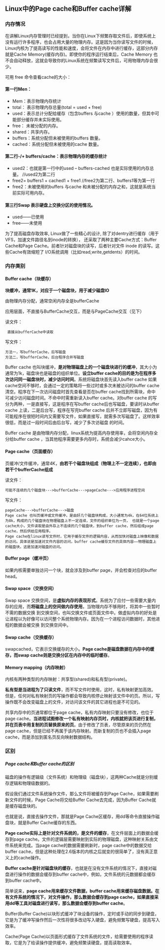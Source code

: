 ## Linux中的Page cache和Buffer cache详解
### 内存情况
在讲解Linux内存管理时已经提到，当你在Linux下频繁存取文件后，即使系统上没有运行许多程序，也会占用大量的物理内存。这是因为当你读写文件的时候，Linux内核为了提高读写的性能和速度，会将文件在内存中进行缓存，这部分内存就是Cache Memory(缓存内存)。即使你的程序运行结束后，Cache Memory 也不会自动释放，这就会导致你的Linux系统在频繁读写文件后，可用物理内存会很少。

可用 free 命令查看cache的大小：

#### 第一行Men：
 - Mem：表示物理内存统计
 - total： 表示物理内存总量(total = used + free)
 - used：表示总计分配给缓存（包含buffers 与cache ）使用的数量，但其中可能部分缓存并未实际使用。
 - free：  未被分配的内存。
 - shared：共享内存。
 - buffers：系统分配但未被使用的buffers 数量。
 - cached：系统分配但未被使用的cache 数量。

#### 第二行-/+ buffers/cache：表示物理内存的缓存统计
 - used2：也就是第一行中的used – buffers-cached 也是实际使用的内存总量。  //used2为第二行
 - free2= buffers1 + cached1 + free1      //free2为第二行、buffers1等为第一行
 - free2：未被使用的buffers 与cache 和未被分配的内存之和，这就是系统当前实际可用内存。

#### 第三行Swap 表示硬盘上交换分区的使用情况。
 - used——已使用
 - free——未使用

为了提高磁盘存取效率, Linux做了一些精心的设计, 除了对dentry进行缓存（用于VFS，加速文件路径名到inode的转换）， 还采取了两种主要Cache方式：Buffer Cache和Page Cache。前者针对磁盘块的读写，后者针对文件 inode 的读写。这些Cache有效缩短了 I/O系统调用（比如read,write,getdents）的时间。

 
### 内存类别
#### Buffer cache（块缓存）
**块缓冲，通常1K，对应于一个磁盘块，用于减少磁盘IO**

由物理内存分配，通常空闲内存全是bufferCache

应用层面，不直接与BufferCache交互，而是与PageCache交互（见下）

读文件：

     直接从bufferCache中读取

写文件：

    方法一，写bufferCache，后写磁盘
    方法二，写bufferCache，后台程序合并写磁盘

Buffer cache 也叫块缓冲，**是对物理磁盘上的一个磁盘块进行的缓冲**，其大小为通常为1k，磁盘块也是磁盘的组织单位。**设立buffer cache的目的是为在程序多次访问同一磁盘块时，减少访问时间**。系统将磁盘块首先读入buffer cache 如果cache空间不够时，会通过一定的策略将一些过时或多次未被访问的buffer cache清空。程序在下一次访问磁盘时首先查看是否在buffer cache找到所需块，命中可减少访问磁盘时间。不命中时需重新读入buffer cache。对buffer cache 的写分为两种，一是直接写，这是程序在写buffer cache后也写磁盘，要读时从buffer cache 上读，二是后台写，程序在写完buffer cache 后并不立即写磁盘，因为有可能程序在很短时间内又需要写文件，如果直接写，就需多次写磁盘了。这样效率很低，而是过一段时间后由后台写，减少了多次访磁盘 的时间。

Buffer cache 是由物理内存分配，linux系统为提高内存使用率，会将空闲内存全分给buffer cache ，当其他程序需要更多内存时，系统会减少cahce大小。

 

#### Page cache（页面缓存）
页缓冲/文件缓冲，通常4K，**由若干个磁盘块组成（物理上不一定连续），也即由若干个bufferCache组成**

读文件：

    可能不连续的几个磁盘块--->bufferCache--->pageCache--->应用程序进程空间

写文件：

    pageCache--->bufferCache--->磁盘
    Page cache 也叫页缓冲或文件缓冲，是由好几个磁盘块构成，大小通常为4k，在64位系统上为8k，构成的几个磁盘块在物理磁盘上不一定连续，文件的组织单位为一页， 也就是一个page cache大小，文件读取是由外存上不连续的几个磁盘块，到buffer cache，然后组成page cache，然后供给应用程序。
    Page cache在linux读写文件时，它用于缓存文件的逻辑内容，从而加快对磁盘上映像和数据的访问。具体说是加速对文件内容的访问，buffer cache缓存文件的具体内容——物理磁盘上的磁盘块，这是加速对磁盘的访问。

#### Buffer page（缓冲页）
如果内核需要单独访问一个块，就会涉及到buffer page，并会检查对应的buffer head。

#### Swap space（交换空间）
Swap space 交换空间，是**虚拟内存的表现形式**。系统为了应付一些需要大量内存的应用，而**将磁盘上的空间做内存使用**，当物理内存不够用时，将其中一些暂时不需的数据交换 到交换空间，也叫交换文件或页面文件中。做虚拟内存的好处是让进程以为好像可以访问整个系统物理内存。因为在一个进程访问数据时，其他进程的数据会被交换 到交换空间中。

#### Swap cache（交换缓存）
swapcached，它表示交换缓存的大小。**Page cache是磁盘数据在内存中的缓存，而swap cache则是交换分区在内存中的临时缓存**。

#### Memory mapping（内存映射）
内核有两种类型的内存映射：共享型(shared)和私有型(private)。

**私有型是当进程为了只读文件**，而不写文件时使用，这时，私有映射更加高效。 但是，任何对私有映射页的写操作都会导致内核停止映射该文件中的页。所以，写操作既不会改变磁盘上的文件，对访问该文件的其它进程也是不可见的。

共享内存中的页通常都位于page cache，私有内存映射只要没有修改，也位于page cache。**当进程试图修改一个私有映射内存页时，内核就把该页进行复制，并在页表中用复制的页替换原来的页**。由于修改了页表，尽管原来的页仍然在 page cache，但是已经不再属于该内存映射。而新复制的页也不会插入page cache，而是添加到匿名页反向映射数据结构。

### 区别
##### Page cache和Buffer cache的区别
磁盘的操作有逻辑级（文件系统）和物理级（磁盘块），这两种Cache就是分别缓存逻辑和物理级数据的。

假设我们通过文件系统操作文件，那么文件将被缓存到Page Cache，如果需要刷新文件的时候，Page Cache将交给Buffer Cache去完成，因为Buffer Cache就是缓存磁盘块的。

也就是说，直接去操作文件，那就是Page Cache区缓存，用dd等命令直接操作磁盘块，就是Buffer Cache缓存的东西。

**Page cache实际上是针对文件系统的，是文件的缓存**，在文件层面上的数据会缓存到page cache。文件的逻辑层需要映射到实际的物理磁盘，这种映射关系由文件系统来完成。当page cache的数据需要刷新时，page cache中的数据交给buffer cache，但是这种处理在2.6版本的内核之后就变的很简单了，没有真正意义上的cache操作。

**Buffer cache是针对磁盘块的缓存**，也就是在没有文件系统的情况下，直接对磁盘进行操作的数据会缓存到buffer cache中，例如，文件系统的元数据都会缓存到buffer cache中。

简单说来，**page cache用来缓存文件数据，buffer cache用来缓存磁盘数据。在有文件系统的情况下，对文件操作，那么数据会缓存到page cache，如果直接采用dd等工具对磁盘进行读写，那么数据会缓存到buffer cache**。

Buffer(Buffer Cache)以块形式缓冲了块设备的操作，定时或手动的同步到硬盘，它是为了缓冲写操作然后一次性将很多改动写入硬盘，避免频繁写硬盘，提高写入效率。

Cache(Page Cache)以页面形式缓存了文件系统的文件，给需要使用的程序读取，它是为了给读操作提供缓冲，避免频繁读硬盘，提高读取效率。